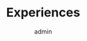---
# About widget.
widget : experience  # See https://sourcethemes.com/academic/docs/page-builder/
headless : true  # This file represents a page section.
active : true  # Activate this widget? true/false
weight : 25 # Order that this section will appear in.

title : "Experiences"
date_format: Jan 2006
design:
    columns: '2'

# Choose the user profile to display
# This should be the username of a profile in your `content/authors/` folder.
# See https://sourcethemes.com/academic/docs/get-started/#introduce-yourself
author : "admin"


experience:
  - title: 'Research Engineer(AI)'
    company: 'Arkray, Inc.'
    company_url: 'http://www.arkray.co.jp/english/'
    location: 'Pune, India'
    date_start: '2020-08-01'
    date_end: ''
    description: >-
#        Responsibilities include:
        
#        * Analysing
#        * Modelling
#        * Deploying
        
  - title: 'Research Assistant'
    company: 'Saw Swee Hock School of Public Health, NUS-Singapore'
    company_url: 'https://sph.nus.edu.sg/'
    location: 'Singapore'
    date_start: '2019-05-01'
    date_end: '2019-07-01'
    description: '**Supervisor**: [Dr. Mengling Mornin feng](https://www.mornin-feng.com/)'

  - title: 'Undergraduate Researcher'
    company: 'Image Processing and Computer Vision Lab, IIT Jodhpur'
    company_url: 'https://sph.nus.edu.sg/'
    location: 'Jodhpur, India'
    date_start: '2018-08-01'
    date_end: '2020-08-01'
    description: '**Supervisor**: [Dr. Anil Kumar Tiwari](http://home.iitj.ac.in/~akt/)'


  - title: 'Research Intern'
    company: 'The Multimedia Analytics, Networks and Systems Lab, IIT Mandi'
    company_url: 'https://sph.nus.edu.sg/'
    location: 'Mandi, India'
    date_start: '2018-05-01'
    date_end: '2020-07-01'
    description: '**Supervisor**: [Dr. Aditya Nigam](http://faculty.iitmandi.ac.in/~aditya/)'


---
